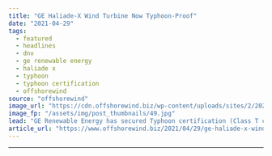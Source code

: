 ```yaml
---
title: "GE Haliade-X Wind Turbine Now Typhoon-Proof"
date: "2021-04-29"
tags: 
  - featured
  - headlines
  - dnv
  - ge renewable energy
  - haliade x
  - typhoon
  - typhoon certification
  - offshorewind
source: "offshorewind"
image_url: "https://cdn.offshorewind.biz/wp-content/uploads/sites/2/2021/04/29123503/GE-Haliade-X-Wind-Turbine-Now-Typhoon-Proof.jpg"
image_fp: "/assets/img/post_thumbnails/49.jpg"
lead: "GE Renewable Energy has secured Typhoon certification (Class T certification) from DNV for the"
article_url: "https://www.offshorewind.biz/2021/04/29/ge-haliade-x-wind-turbine-now-typhoon-proof/"
---
```


---
